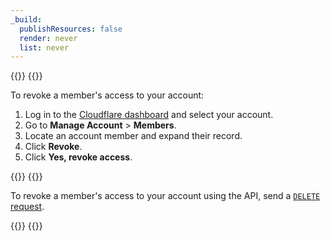 ```yaml
---
_build:
  publishResources: false
  render: never
  list: never
---
```


{{<tabs labels="Dashboard | API">}}
{{<tab label="dashboard" no-code="true">}}
 
To revoke a member's access to your account:

1. Log in to the [Cloudflare dashboard](https://dash.cloudflare.com/login) and select your account.
2. Go to **Manage Account** > **Members**.
3. Locate an account member and expand their record.
4. Click **Revoke**.
5. Click **Yes, revoke access**.
 
{{</tab>}}
{{<tab label="api" no-code="true">}}
 
To revoke a member's access to your account using the API, send a [`DELETE` request](/api/operations/account-members-remove-member).
 
{{</tab>}}
{{</tabs>}}
